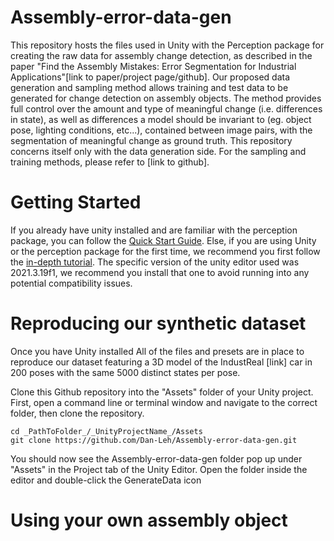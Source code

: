 # Assembly-error-data-gen
This repository hosts the files used in Unity with the Perception package for creating the raw data for assembly change detection, as described in the paper "Find the Assembly Mistakes: Error Segmentation for Industrial Applications"[link to paper/project page/github]. Our proposed data generation and sampling method allows training and test data to be generated for change detection on assembly objects. The method provides full control over the amount and type of meaningful change (i.e. differences in state), as well as differences a model should be invariant to (eg. object pose, lighting conditions, etc...), contained between image pairs, with the segmentation of meaningful change as ground truth. This repository concerns itself only with the data generation side. For the sampling and training methods, please refer to [link to github].


# Getting Started

If you already have unity installed and are familiar with the perception package, you can follow the [Quick Start Guide](https://github.com/Unity-Technologies/com.unity.perception/blob/main/com.unity.perception/Documentation~/SetupSteps.md). Else, if you are using Unity or the perception package for the first time, we recommend you first follow the [in-depth tutorial](https://docs.unity3d.com/Packages/com.unity.perception@1.0/manual/Tutorial/Phase1.html).
The specific version of the unity editor used was 2021.3.19f1, we recommend you install that one to avoid running into any potential compatibility issues.


# Reproducing our synthetic dataset

Once you have Unity installed 
All of the files and presets are in place to reproduce our dataset featuring a 3D model of the IndustReal [link] car in 200 poses with the same 5000 distinct states per pose.

Clone this Github repository into the "Assets" folder of your Unity project. First, open a command line or terminal window and navigate to the correct folder, then clone the repository.
```
cd _PathToFolder_/_UnityProjectName_/Assets
git clone https://github.com/Dan-Leh/Assembly-error-data-gen.git
```

You should now see the Assembly-error-data-gen folder pop up under "Assets" in the Project tab of the Unity Editor. Open the folder inside the editor and double-click the GenerateData icon

# Using your own assembly object
